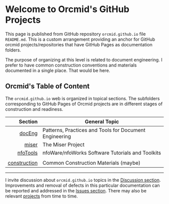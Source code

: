 <!-- README.md 0.0.2                UTF-8                         2023-08-18
     ----1----|----2----|----3----|----4----|----5----|----6----|----7----|--*
     -->
# Welcome to Orcmid's GitHub Projects

This page is published from GitHub repository `orcmid.github.io` file
`README.md`.  This is a custom arrangement providing an anchor for GitHub
orcmid projects/repositories that have GitHub Pages
as documentation folders.

The purpose of organizing at this level is related to document engineering.
I prefer to have common construction conventions and materials documented in
a single place.  That would be here.

## Orcmid's Table of Content

The `orcmid.github.io` web is organized in topical sections. The subfolders
corresponding to GitHub Pages of Orcmid projects are in different stages
of construction and readiness.

| **Section** |  **General Topic** |
|   --:       |  ---               |
| [docEng](docEng/) | Patterns, Practices and Tools for Document Engineering |
| [miser](miser/) | The Miser Project |
| [nfoTools](nfoTools/) | nfoWare/nfoWorks Software Tutorials and Toolkits|
| | |
| [construction](construction/) | Common Construction Materials (maybe) |

----

I invite discussion about `orcmid.github.io` topics in the
[Discussion section](https://github.com/orcmid/orcmid.github.io/discussions).
Improvements and removal of defects in this particular documentation can be
reported and addressed in the
[Issues section](https://github.com/orcmid/orcmid.github.io/issues).  There
may also be relevant
[projects](https://github.com/orcmid/orcmid.github.io/projects?type=classic)
from time to time.

<!--

      0.0.2 2023-08-28T00:33Z touch-ups
      0.0.1 2023-08-17T16:59Z updated placeholder to introduce how this all
            fits with GitHub Pages at <https://orcmid.github.io>.  Borrowed
            from nfoTools/docs/index.md 0.0.12
      0.0.0 2020-02-22 Initial Commit

      -->
